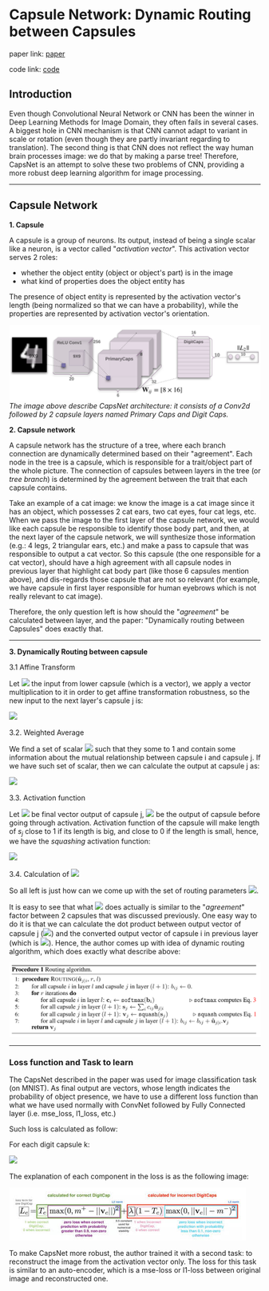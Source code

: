 # Capsule Network: Dynamic Routing between Capsules

paper link: [paper](https://arxiv.org/pdf/1710.09829.pdf)

code link: [code](https://github.com/gram-ai/capsule-networks)

## Introduction

Even though Convolutional Neural Network or CNN has been the winner in Deep Learning Methods for Image Domain, they often fails in several cases. A biggest hole in CNN mechanism is that CNN cannot adapt to variant in scale or rotation (even though they are partly invariant regarding to translation). The second thing is that CNN does not reflect the way human brain processes image: we do that by making a parse tree! Therefore, CapsNet is an attempt to solve these two problems of CNN, providing a more robust deep learning algorithm for image processing.

****
## Capsule Network

**1. Capsule**
   
A capsule is a group of neurons. Its output, instead of being a single scalar like a neuron, is a vector called "*activation vector*". This activation vector serves 2 roles:
- whether the object entity (object or object's part) is in the image
- what kind of properties does the object entity has

The presence of object entity is represented by the activation vector's length (being normalized so that we can have a probability), while the properties are represented by activation vector's orientation.

![image](images/capsnet.png)
*The image above describe CapsNet architecture: it consists of a Conv2d followed by 2 capsule layers 
named Primary Caps and Digit Caps.*


**2. Capsule network**

A capsule network has the structure of a tree, where each branch connection are dynamically determined based on their "agreement". Each node in the tree is a capsule, which is responsible for a trait/object part of the whole picture. The connection of capsules between layers in the tree (or *tree branch*) is determined by the agreement between the trait that each capsule contains. 

Take an example of a cat image: we know the image is a cat image since it has an object, which possesses 2 cat ears, two cat eyes, four cat legs, etc. When we pass the image to the first layer of the capsule network, we would like each capsule be responsible to identify those body part, and then, at the next layer of the capsule network, we will synthesize those information (e.g.: 4 legs, 2 triangular ears, etc.) and make a pass to capsule that was responsible to output a cat vector. So this capsule (the one responsible for a cat vector), should have a high agreement with all capsule nodes in previous layer that highlight cat body part (like those 6 capsules mention above), and dis-regards those capsule that are not so relevant (for example, we have capsule in first layer responsible for human eyebrows which is not really relevant to cat image). 

Therefore, the only question left is how should the "*agreement*" be calculated between layer, and the paper: "Dynamically routing between Capsules" does exactly that.

****
**3. Dynamically Routing between capsule**

3.1 Affine Transform

Let **<img src="https://render.githubusercontent.com/render/math?math=u_i">** the input from lower capsule (which is a vector), we apply a vector multiplication to it in order to get affine transformation robustness, so the new input to the next layer's capsule j is:

<img src="https://render.githubusercontent.com/render/math?math=\hat{u}_{j|i} = W_{ij}u_i">

3.2. Weighted Average

We find a set of scalar <img src="https://render.githubusercontent.com/render/math?math=c_{ij}"> such that they some to 1 and contain some information about the mutual relationship between capsule i and capsule j. If we have such set of scalar, then we can calculate the output at capsule j as:

<img src="https://render.githubusercontent.com/render/math?math=s_j = \sum_i c_{ij}\hat{u}_{j|i}">

3.3. Activation function

Let <img src="https://render.githubusercontent.com/render/math?math=v_j"> be final vector output of capsule j, <img src="https://render.githubusercontent.com/render/math?math=s_j"> be the output of capsule before going through activation. Activation function of the capsule will make length of $s_j$ close to 1 if its length is big, and close to 0 if the length is small, hence, we have the *squashing* activation function:

<img src="https://render.githubusercontent.com/render/math?math=v_j = \frac{||s_j||^2}{||s_j||^2+1}\frac{s_j}{||s_j||}">

3.4. Calculation of <img src="https://render.githubusercontent.com/render/math?math=c_{ij}">

So all left is just how can we come up with the set of routing parameters <img src="https://render.githubusercontent.com/render/math?math=c_{ji}">.

It is easy to see that what <img src="https://render.githubusercontent.com/render/math?math=c_{ji}"> does actually is similar to the "*agreement*" factor between 2 capsules that was discussed previously. One easy way to do it is that we can calculate the dot product between output vector of capsule j (<img src="https://render.githubusercontent.com/render/math?math=v_j">) and the converted output vector of capsule i in previous layer (which is <img src="https://render.githubusercontent.com/render/math?math=\hat{u}_{j|i}">). Hence, the author comes up with idea of dynamic routing algorithm, which does exactly what describe above:

![algorithm](images/routing-capsnet.png)

****
### Loss function and Task to learn

The CapsNet described in the paper was used for image classification task (on MNIST). As final output are vectors, whose length indicates the probability of object presence, we have to use a different loss function than what we have used normally with ConvNet followed by Fully Connected layer (i.e. mse_loss, l1_loss, etc.)

Such loss is calculated as follow:

For each digit capsule k:

<img src="https://render.githubusercontent.com/render/math?math=L_k = T_k*max(0,m^+-||v_k||)^2+ \lambda(1-T_k)*max(0,||v_k|| - m^-)^2">

The explanation of each component in the loss is as the following image:

![image](images/loss.jpg)

To make CapsNet more robust, the author trained it with a second task: to reconstruct the image from the activation vector only. The loss for this task is similar to an auto-encoder, which is a mse-loss or l1-loss between original image and reconstructed one.

